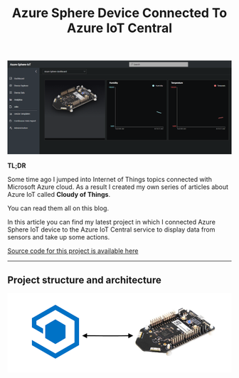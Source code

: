 ﻿---
title: "Azure Sphere Device Connected To Azure IoT Central"
---

<p align="center">
<img src="/images/cloudyofthings/article6/assets/IoTCentralWithAzureSphere1.PNG?raw=true" alt="Azure Sphere Device Connected To Azure IoT Central"/>
</p>

**TL;DR** 

Some time ago I jumped into Internet of Things topics connected with Microsoft Azure cloud. As a result I created my own series of articles about Azure IoT called **Cloudy of Things**.

You can read them all on this blog.

In this article you can find my latest project in which I connected Azure Sphere IoT device to the Azure IoT Central service to display data from sensors and take up some actions.

[Source code for this project is available here](https://github.com/Daniel-Krzyczkowski/WindowsIoT-AzureIoT/tree/master/AzureIoT/AzureSphereProject/SRC)

---

## Project structure and architecture

<p align="center">
<img src="/images/cloudyofthings/article6/assets/IoTCentralWithAzureSphere2.png?raw=true" alt="Solution architecture"/>
</p>
